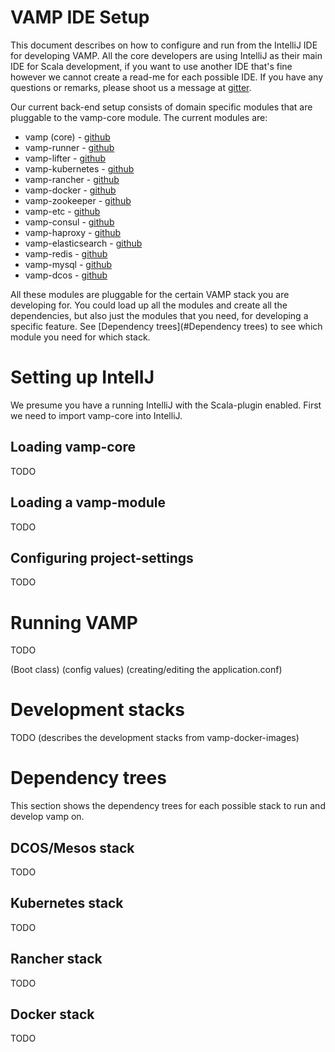 # VAMP IDE Setup

This document describes on how to configure and run from the IntelliJ IDE for developing
VAMP. All the core developers are using IntelliJ as their main IDE for Scala
development, if you want to use another IDE that's fine however we cannot create
a read-me for each possible IDE. If you have any questions or remarks, please shoot
us a message at [gitter](https://gitter.im/magneticio/vamp).

Our current back-end setup consists of domain specific modules that are
pluggable to the vamp-core module. The current modules are:

* vamp (core) - [github](https://github.com/magneticio/vamp)
* vamp-runner - [github](https://github.com/magneticio/vamp-runner)
* vamp-lifter - [github](https://github.com/magneticio/vamp-lifter)
* vamp-kubernetes - [github](https://github.com/magneticio/vamp-kubernetes)
* vamp-rancher - [github](https://github.com/magneticio/vamp-rancher)
* vamp-docker - [github](https://github.com/magneticio/vamp-docker)
* vamp-zookeeper - [github](https://github.com/magneticio/vamp-zookeeper)
* vamp-etc - [github](https://github.com/magneticio/vamp-etcd)
* vamp-consul - [github](https://github.com/magneticio/vamp-consul)
* vamp-haproxy - [github](https://github.com/magneticio/vamp-haproxy)
* vamp-elasticsearch - [github](https://github.com/magneticio/vamp-elasticsearch)
* vamp-redis - [github](https://github.com/magneticio/vamp-redis)
* vamp-mysql - [github](https://github.com/magneticio/vamp-mysql)
* vamp-dcos - [github](https://github.com/magneticio/vamp-dcos)

All these modules are pluggable for the certain VAMP stack you are developing for.
You could load up all the modules and create all the dependencies, but also just
the modules that you need, for developing a specific feature.
See [Dependency trees](#Dependency trees) to see which module you need for which stack.

# Setting up IntelIJ

We presume you have a running IntelliJ with the Scala-plugin enabled. First we
need to import vamp-core into IntelliJ.

## Loading vamp-core

TODO

## Loading a vamp-module

TODO

## Configuring project-settings

TODO

# Running VAMP

TODO

(Boot class)
(config values)
(creating/editing the application.conf)

# Development stacks

TODO (describes the development stacks from vamp-docker-images)

# Dependency trees

This section shows the dependency trees for each possible stack to run and develop
vamp on.

## DCOS/Mesos stack

TODO

## Kubernetes stack

TODO

## Rancher stack

TODO

## Docker stack

TODO
